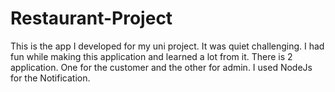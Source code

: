 # Restaurant-Project
This is the app I developed for my uni project. It was quiet challenging. I had fun while making this application and learned a lot from it. There is 2 application. One for the customer and the other for admin. I used NodeJs for the Notification.
